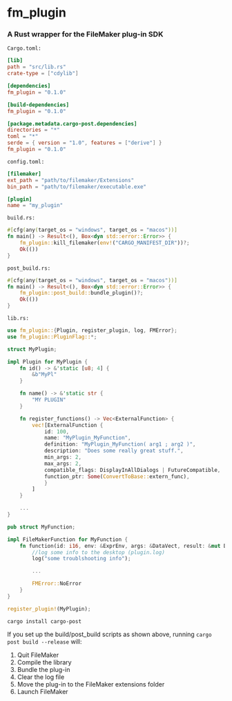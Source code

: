 # fm_plugin
### A Rust wrapper for the FileMaker plug-in SDK

`Cargo.toml:`

```toml
[lib]
path = "src/lib.rs"
crate-type = ["cdylib"]

[dependencies]
fm_plugin = "0.1.0"

[build-dependencies]
fm_plugin = "0.1.0"

[package.metadata.cargo-post.dependencies]
directories = "*"
toml = "*"
serde = { version = "1.0", features = ["derive"] }
fm_plugin = "0.1.0"
```

`config.toml:`

```toml
[filemaker]
ext_path = "path/to/filemaker/Extensions"
bin_path = "path/to/filemaker/executable.exe"

[plugin]
name = "my_plugin"
```

`build.rs:`

```rust
#[cfg(any(target_os = "windows", target_os = "macos"))]
fn main() -> Result<(), Box<dyn std::error::Error>> {
    fm_plugin::kill_filemaker(env!("CARGO_MANIFEST_DIR"))?;
    Ok(())
}
```

`post_build.rs:`

```rust
#[cfg(any(target_os = "windows", target_os = "macos"))]
fn main() -> Result<(), Box<dyn std::error::Error>> {
    fm_plugin::post_build::bundle_plugin()?;
    Ok(())
}
```

`lib.rs:`

```rust
use fm_plugin::{Plugin, register_plugin, log, FMError};
use fm_plugin::PluginFlag::*;

struct MyPlugin;

impl Plugin for MyPlugin {
    fn id() -> &'static [u8; 4] {
        &b"MyPl"
    }

    fn name() -> &'static str {
        "MY PLUGIN"
    }

    fn register_functions() -> Vec<ExternalFunction> {
        vec![ExternalFunction {
            id: 100,
            name: "MyPlugin_MyFunction",
            definition: "MyPlugin_MyFunction( arg1 ; arg2 )",
            description: "Does some really great stuff.",
            min_args: 2,
            max_args: 2,
            compatible_flags: DisplayInAllDialogs | FutureCompatible,
            function_ptr: Some(ConvertToBase::extern_func),
            }
        ]
    }

    ...
}

pub struct MyFunction;

impl FileMakerFunction for MyFunction {
    fn function(id: i16, env: &ExprEnv, args: &DataVect, result: &mut Data) -> FMError {
        //log some info to the desktop (plugin.log)
        log("some troublshooting info");

        ...

        FMError::NoError
    }
}

register_plugin!(MyPlugin);
```

`cargo install cargo-post`

If you set up the build/post_build scripts as shown above, running `cargo post build --release` will:

1. Quit FileMaker
2. Compile the library
3. Bundle the plug-in
4. Clear the log file
5. Move the plug-in to the FileMaker extensions folder
6. Launch FileMaker
